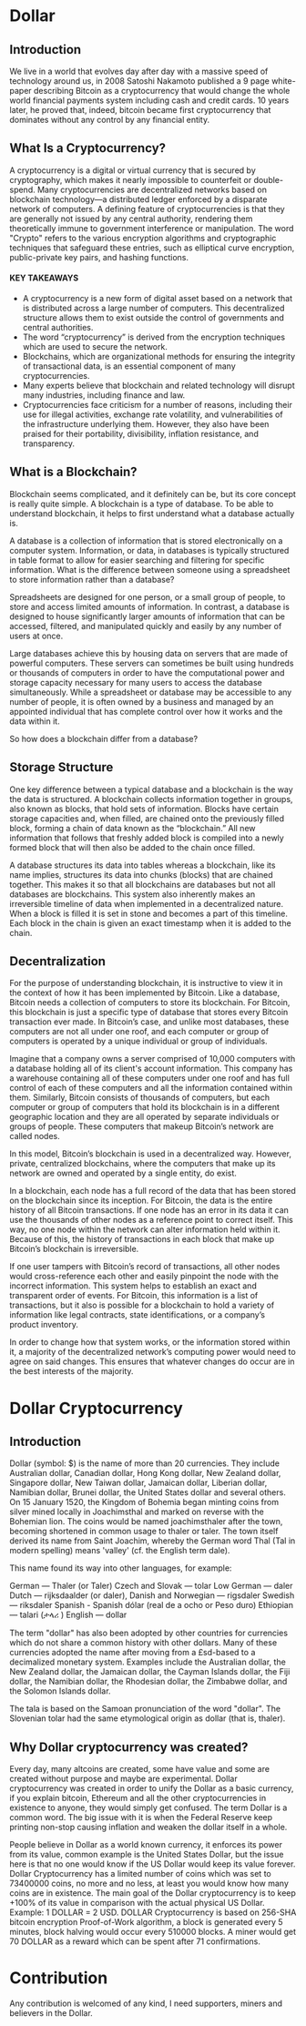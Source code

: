# Dollar
## Introduction

We live in a world that evolves day after day with a massive speed of technology around us, in 2008 Satoshi Nakamoto published a 9 page white-paper describing Bitcoin as a cryptocurrency that would change the whole world financial payments system including cash and credit cards. 10 years later, he proved that, indeed, bitcoin became first cryptocurrency that dominates without any control by any financial entity.

## What Is a Cryptocurrency?

A cryptocurrency is a digital or virtual currency that is secured by cryptography, which makes it nearly impossible to counterfeit or double-spend. Many cryptocurrencies are decentralized networks based on blockchain technology—a distributed ledger enforced by a disparate network of computers. A defining feature of cryptocurrencies is that they are generally not issued by any central authority, rendering them theoretically immune to government interference or manipulation.
The word "Crypto" refers to the various encryption algorithms and cryptographic techniques that safeguard these entries, such as elliptical curve encryption, public-private key pairs, and hashing functions.

#### KEY TAKEAWAYS
+ A cryptocurrency is a new form of digital asset based on a network that is distributed across a large number of computers. This decentralized structure allows them to exist outside the control of governments and central authorities.
+ The word “cryptocurrency” is derived from the encryption techniques which are used to secure the network.
+ Blockchains, which are organizational methods for ensuring the integrity of transactional data, is an essential component of many cryptocurrencies.
+ Many experts believe that blockchain and related technology will disrupt many industries, including finance and law. 
+ Cryptocurrencies face criticism for a number of reasons, including their use for illegal activities, exchange rate volatility, and vulnerabilities of the infrastructure underlying them. However, they also have been praised for their portability, divisibility, inflation resistance, and transparency. 

## What is a Blockchain?

Blockchain seems complicated, and it definitely can be, but its core concept is really quite simple. A blockchain is a type of database. To be able to understand blockchain, it helps to first understand what a database actually is. 

A database is a collection of information that is stored electronically on a computer system. Information, or data, in databases is typically structured in table format to allow for easier searching and filtering for specific information. What is the difference between someone using a spreadsheet to store information rather than a database?

Spreadsheets are designed for one person, or a small group of people, to store and access limited amounts of information. In contrast, a database is designed to house significantly larger amounts of information that can be accessed, filtered, and manipulated quickly and easily by any number of users at once.

Large databases achieve this by housing data on servers that are made of powerful computers. These servers can sometimes be built using hundreds or thousands of computers in order to have the computational power and storage capacity necessary for many users to access the database simultaneously. While a spreadsheet or database may be accessible to any number of people, it is often owned by a business and managed by an appointed individual that has complete control over how it works and the data within it.

So how does a blockchain differ from a database?

## Storage Structure

One key difference between a typical database and a blockchain is the way the data is structured. A blockchain collects information together in groups, also known as blocks, that hold sets of information. Blocks have certain storage capacities and, when filled, are chained onto the previously filled block, forming a chain of data known as the “blockchain.” All new information that follows that freshly added block is compiled into a newly formed block that will then also be added to the chain once filled.

A database structures its data into tables whereas a blockchain, like its name implies, structures its data into chunks (blocks) that are chained together. This makes it so that all blockchains are databases but not all databases are blockchains. This system also inherently makes an irreversible timeline of data when implemented in a decentralized nature. When a block is filled it is set in stone and becomes a part of this timeline. Each block in the chain is given an exact timestamp when it is added to the chain.

## Decentralization

For the purpose of understanding blockchain, it is instructive to view it in the context of how it has been implemented by Bitcoin. Like a database, Bitcoin needs a collection of computers to store its blockchain. For Bitcoin, this blockchain is just a specific type of database that stores every Bitcoin transaction ever made. In Bitcoin’s case, and unlike most databases, these computers are not all under one roof, and each computer or group of computers is operated by a unique individual or group of individuals.  

Imagine that a company owns a server comprised of 10,000 computers with a database holding all of its client's account information. This company has a warehouse containing all of these computers under one roof and has full control of each of these computers and all the information contained within them. Similarly, Bitcoin consists of thousands of computers, but each computer or group of computers that hold its blockchain is in a different geographic location and they are all operated by separate individuals or groups of people. These computers that makeup Bitcoin’s network are called nodes. 

In this model, Bitcoin’s blockchain is used in a decentralized way. However, private, centralized blockchains, where the computers that make up its network are owned and operated by a single entity, do exist. 

In a blockchain, each node has a full record of the data that has been stored on the blockchain since its inception. For Bitcoin, the data is the entire history of all Bitcoin transactions. If one node has an error in its data it can use the thousands of other nodes as a reference point to correct itself. This way, no one node within the network can alter information held within it. Because of this, the history of transactions in each block that make up Bitcoin’s blockchain is irreversible. 

If one user tampers with Bitcoin’s record of transactions, all other nodes would cross-reference each other and easily pinpoint the node with the incorrect information. This system helps to establish an exact and transparent order of events. For Bitcoin, this information is a list of transactions, but it also is possible for a blockchain to hold a variety of information like legal contracts, state identifications, or a company’s product inventory. 

In order to change how that system works, or the information stored within it, a majority of the decentralized network’s computing power would need to agree on said changes. This ensures that whatever changes do occur are in the best interests of the majority.

# Dollar Cryptocurrency

## Introduction

Dollar (symbol: $) is the name of more than 20 currencies. They include Australian dollar, Canadian dollar, Hong Kong dollar, New Zealand dollar, Singapore dollar, New Taiwan dollar, Jamaican dollar, Liberian dollar, Namibian dollar, Brunei dollar, the United States dollar and several others.
On 15 January 1520, the Kingdom of Bohemia began minting coins from silver mined locally in Joachimsthal and marked on reverse with the Bohemian lion. The coins would be named joachimsthaler after the town, becoming shortened in common usage to thaler or taler. The town itself derived its name from Saint Joachim, whereby the German word Thal (Tal in modern spelling) means 'valley' (cf. the English term dale).

This name found its way into other languages, for example:

German — Thaler (or Taler)
Czech and Slovak — tolar
Low German — daler
Dutch — rijksdaalder (or daler),
Danish and Norwegian — rigsdaler
Swedish — riksdaler
Spanish - Spanish dólar (real de a ocho or Peso duro)
Ethiopian — talari (ታላሪ )
English — dollar

The term "dollar" has also been adopted by other countries for currencies which do not share a common history with other dollars. Many of these currencies adopted the name after moving from a £sd-based to a decimalized monetary system. Examples include the Australian dollar, the New Zealand dollar, the Jamaican dollar, the Cayman Islands dollar, the Fiji dollar, the Namibian dollar, the Rhodesian dollar, the Zimbabwe dollar, and the Solomon Islands dollar.

The tala is based on the Samoan pronunciation of the word "dollar".
The Slovenian tolar had the same etymological origin as dollar (that is, thaler).

## Why Dollar cryptocurrency was created?

Every day, many altcoins are created, some have value and some are created without purpose and maybe are experimental.
Dollar cryptocurrency was created in order to unify the Dollar as a basic currency, if you explain bitcoin, Ethereum and all the other cryptocurrencies in existence to anyone, they would simply get confused. The term Dollar is a common word. The big issue with it is when the Federal Reserve keep printing non-stop causing inflation and weaken the dollar itself in a whole.

People believe in Dollar as a world known currency, it enforces its power from its value, common example is the United States Dollar, but the issue here is that no one would know if the US Dollar would keep its value forever.
Dollar Cryptocurrency has a limited number of coins which was set to 73400000 coins, no more and no less, at least you would know how many coins are in existence.
The main goal of the Dollar cryptocurrency is to keep +100% of its value in comparison with the actual physical US Dollar. Example: 1 DOLLAR = 2 USD.
DOLLAR Cryptocurrency is based on 256-SHA bitcoin encryption Proof-of-Work algorithm, a block is generated every 5 minutes, block halving would occur every 510000 blocks. A miner would get 70 DOLLAR as a reward which can be spent after 71 confirmations.

# Contribution

Any contribution is welcomed of any kind, I need supporters, miners and believers in the Dollar.







